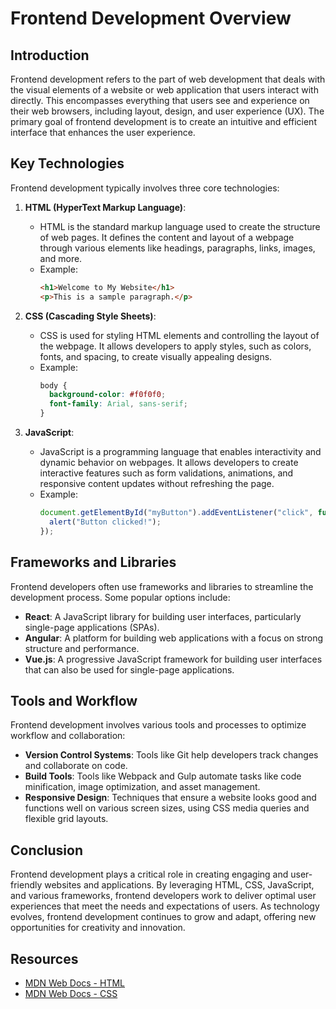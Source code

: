 # Frontend Development Overview

## Introduction

Frontend development refers to the part of web development that deals with the visual elements of a website or web application that users interact with directly. This encompasses everything that users see and experience on their web browsers, including layout, design, and user experience (UX). The primary goal of frontend development is to create an intuitive and efficient interface that enhances the user experience.

## Key Technologies

Frontend development typically involves three core technologies:

1. **HTML (HyperText Markup Language)**:
   - HTML is the standard markup language used to create the structure of web pages. It defines the content and layout of a webpage through various elements like headings, paragraphs, links, images, and more.
   - Example:
     ```html
     <h1>Welcome to My Website</h1>
     <p>This is a sample paragraph.</p>
     ```

2. **CSS (Cascading Style Sheets)**:
   - CSS is used for styling HTML elements and controlling the layout of the webpage. It allows developers to apply styles, such as colors, fonts, and spacing, to create visually appealing designs.
   - Example:
     ```css
     body {
       background-color: #f0f0f0;
       font-family: Arial, sans-serif;
     }
     ```

3. **JavaScript**:
   - JavaScript is a programming language that enables interactivity and dynamic behavior on webpages. It allows developers to create interactive features such as form validations, animations, and responsive content updates without refreshing the page.
   - Example:
     ```javascript
     document.getElementById("myButton").addEventListener("click", function() {
       alert("Button clicked!");
     });
     ```

## Frameworks and Libraries

Frontend developers often use frameworks and libraries to streamline the development process. Some popular options include:

- **React**: A JavaScript library for building user interfaces, particularly single-page applications (SPAs).
- **Angular**: A platform for building web applications with a focus on strong structure and performance.
- **Vue.js**: A progressive JavaScript framework for building user interfaces that can also be used for single-page applications.

## Tools and Workflow

Frontend development involves various tools and processes to optimize workflow and collaboration:

- **Version Control Systems**: Tools like Git help developers track changes and collaborate on code.
- **Build Tools**: Tools like Webpack and Gulp automate tasks like code minification, image optimization, and asset management.
- **Responsive Design**: Techniques that ensure a website looks good and functions well on various screen sizes, using CSS media queries and flexible grid layouts.

## Conclusion

Frontend development plays a critical role in creating engaging and user-friendly websites and applications. By leveraging HTML, CSS, JavaScript, and various frameworks, frontend developers work to deliver optimal user experiences that meet the needs and expectations of users. As technology evolves, frontend development continues to grow and adapt, offering new opportunities for creativity and innovation.

## Resources

- [MDN Web Docs - HTML](https://developer.mozilla.org/en-US/docs/Web/HTML)
- [MDN Web Docs - CSS](https://developer.mozilla.org/en-US/docs/Web/CSS)
